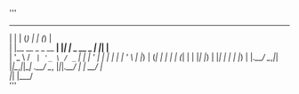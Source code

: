 '''
  _                     _ _ _               _ _ _     
 | |                   | (_) |             | (_) |    
 | |__   __ _ _ __   __| |_| |_ _ __  _   _| |_| |__  
 | '_ \ / _` | '_ \ / _` | | __| '_ \| | | | | | '_ \ 
 | |_) | (_| | | | | (_| | | |_| |_) | |_| | | | |_) |
 |_.__/ \__,_|_| |_|\__,_|_|\__| .__/ \__, |_|_|_.__/ 
                               | |     __/ |          
                               |_|    |___/           
'''